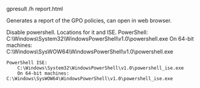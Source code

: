 gpresult /h report.html

Generates a report of the GPO policies, can open in web browser.

Disable powershell. Locations for it and ISE.
    PowerShell:
        C:\Windows\System32\WindowsPowerShell\v1.0\powershell.exe
        On 64-bit machines: C:\Windows\SysWOW64\WindowsPowerShell\v1.0\powershell.exe

    PowerShell ISE:
        C:\Windows\System32\WindowsPowerShell\v1.0\powershell_ise.exe
        On 64-bit machines: C:\Windows\SysWOW64\WindowsPowerShell\v1.0\powershell_ise.exe